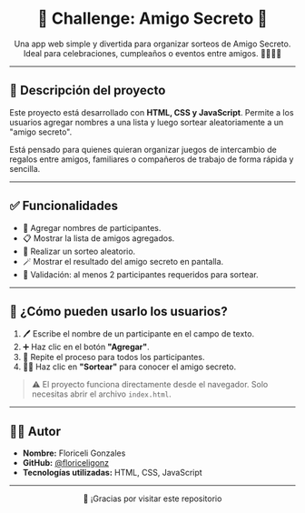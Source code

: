 <h1 align="center">🎁 Challenge: Amigo Secreto 🎉</h1>
<p align="center">
  Una app web simple y divertida para organizar sorteos de Amigo Secreto. Ideal para celebraciones, cumpleaños o eventos entre amigos. 🧑‍🤝‍🧑✨
</p>

---

## 📌 Descripción del proyecto

Este proyecto está desarrollado con **HTML, CSS y JavaScript**. Permite a los usuarios agregar nombres a una lista y luego sortear aleatoriamente a un "amigo secreto".

Está pensado para quienes quieran organizar juegos de intercambio de regalos entre amigos, familiares o compañeros de trabajo de forma rápida y sencilla.

---

## ✅ Funcionalidades

- 🧾 Agregar nombres de participantes.
- 📋 Mostrar la lista de amigos agregados.
- 🎲 Realizar un sorteo aleatorio.
- 🪄 Mostrar el resultado del amigo secreto en pantalla.
- 🚨 Validación: al menos 2 participantes requeridos para sortear.

---

## 🚀 ¿Cómo pueden usarlo los usuarios?

1. 🖊️ Escribe el nombre de un participante en el campo de texto.
2. ➕ Haz clic en el botón **"Agregar"**.
3. 🔁 Repite el proceso para todos los participantes.
4. 🧙‍♂️ Haz clic en **"Sortear"** para conocer el amigo secreto.

> ⚠️ El proyecto funciona directamente desde el navegador. Solo necesitas abrir el archivo `index.html`.

---

## 👩‍💻 Autor

- **Nombre:** Floriceli Gonzales  
- **GitHub:** [@floriceligonz](https://github.com/floriceligonz)  
- **Tecnologías utilizadas:** HTML, CSS, JavaScript

---

<p align="center">
  💫 ¡Gracias por visitar este repositorio
</p>


